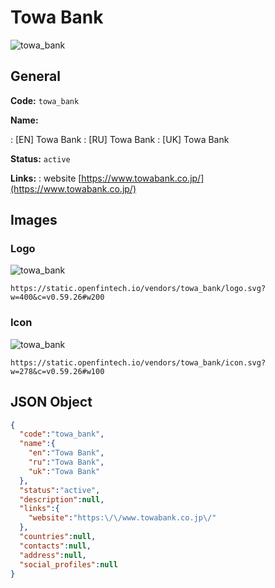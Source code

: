 
# Towa Bank 
![towa_bank](https://static.openfintech.io/vendors/towa_bank/logo.svg?w=400&c=v0.59.26#w200)  

## General 
 
**Code:** `towa_bank` 
 
**Name:** 
 
:	[EN] Towa Bank 
:	[RU] Towa Bank 
:	[UK] Towa Bank 
 
**Status:** `active` 
 
**Links:** 
: website [https://www.towabank.co.jp/](https://www.towabank.co.jp/) 
 

## Images 

### Logo 
 
![towa_bank](https://static.openfintech.io/vendors/towa_bank/logo.svg?w=400&c=v0.59.26#w200)  

```
https://static.openfintech.io/vendors/towa_bank/logo.svg?w=400&c=v0.59.26#w200
```  

### Icon 
 
![towa_bank](https://static.openfintech.io/vendors/towa_bank/icon.svg?w=278&c=v0.59.26#w100)  

```
https://static.openfintech.io/vendors/towa_bank/icon.svg?w=278&c=v0.59.26#w100
```  

## JSON Object 

```json
{
  "code":"towa_bank",
  "name":{
    "en":"Towa Bank",
    "ru":"Towa Bank",
    "uk":"Towa Bank"
  },
  "status":"active",
  "description":null,
  "links":{
    "website":"https:\/\/www.towabank.co.jp\/"
  },
  "countries":null,
  "contacts":null,
  "address":null,
  "social_profiles":null
}
```  
